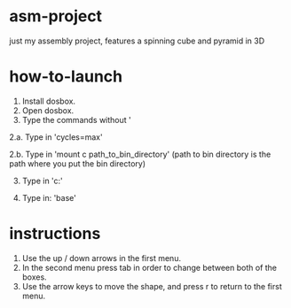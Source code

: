 # asm-project
just my assembly project, features a spinning cube and pyramid in 3D
# how-to-launch
1. Install dosbox.
2. Open dosbox.
2. Type the commands without '

2.a. Type in 'cycles=max'

2.b. Type in 'mount c path_to_bin_directory' (path to bin directory is the path where you put the bin directory)

3. Type in 'c:'

4. Type in: 'base'

# instructions

1. Use the up / down arrows in the first menu.
2. In the second menu press tab in order to change between both of the boxes.
3. Use the arrow keys to move the shape, and press r to return to the first menu.
